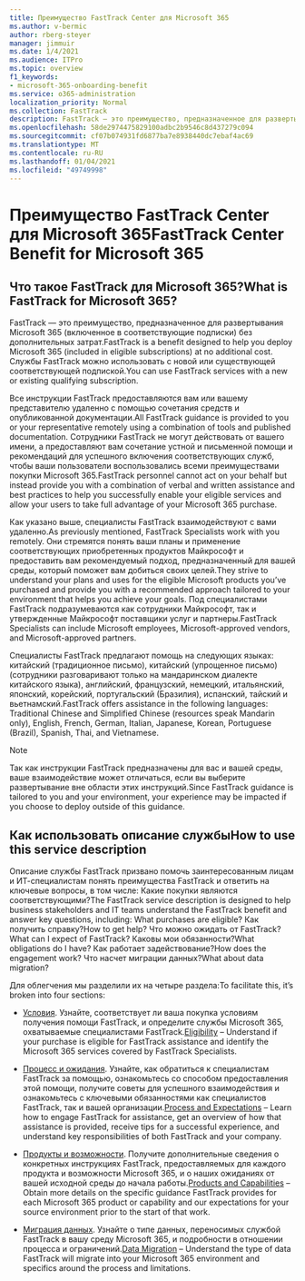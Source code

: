 ```yaml
---
title: Преимущество FastTrack Center для Microsoft 365
ms.author: v-bermic
author: rberg-steyer
manager: jimmuir
ms.date: 1/4/2021
ms.audience: ITPro
ms.topic: overview
f1_keywords:
- microsoft-365-onboarding-benefit
ms.service: o365-administration
localization_priority: Normal
ms.collection: FastTrack
description: FastTrack — это преимущество, предназначенное для развертывания Microsoft 365 (включенное в соответствующие подписки) без дополнительных затрат. Службы FastTrack можно использовать с новой или существующей соответствующей подпиской.
ms.openlocfilehash: 58de2974475829100adbc2b9546c8d437279c094
ms.sourcegitcommit: cf07b074931fd6877ba7e8938440dc7ebaf4ac69
ms.translationtype: MT
ms.contentlocale: ru-RU
ms.lasthandoff: 01/04/2021
ms.locfileid: "49749998"
---
```

# <a name="fasttrack-center-benefit-for-microsoft-365"></a><span data-ttu-id="b6a69-104">Преимущество FastTrack Center для Microsoft 365</span><span class="sxs-lookup"><span data-stu-id="b6a69-104">FastTrack Center Benefit for Microsoft 365</span></span>

## <a name="what-is-fasttrack-for-microsoft-365"></a><span data-ttu-id="b6a69-105">Что такое FastTrack для Microsoft 365?</span><span class="sxs-lookup"><span data-stu-id="b6a69-105">What is FastTrack for Microsoft 365?</span></span>

<span data-ttu-id="b6a69-106">FastTrack — это преимущество, предназначенное для развертывания Microsoft 365 (включенное в соответствующие подписки) без дополнительных затрат.</span><span class="sxs-lookup"><span data-stu-id="b6a69-106">FastTrack is a benefit designed to help you deploy Microsoft 365 (included in eligible subscriptions) at no additional cost.</span></span> <span data-ttu-id="b6a69-107">Службы FastTrack можно использовать с новой или существующей соответствующей подпиской.</span><span class="sxs-lookup"><span data-stu-id="b6a69-107">You can use FastTrack services with a new or existing qualifying subscription.</span></span>

<span data-ttu-id="b6a69-108">Все инструкции FastTrack предоставляются вам или вашему представителю удаленно с помощью сочетания средств и опубликованной документации.</span><span class="sxs-lookup"><span data-stu-id="b6a69-108">All FastTrack guidance is provided to you or your representative remotely using a combination of tools and published documentation.</span></span> <span data-ttu-id="b6a69-109">Сотрудники FastTrack не могут действовать от вашего имени, а предоставляют вам сочетание устной и письменной помощи и рекомендаций для успешного включения соответствующих служб, чтобы ваши пользователи воспользовались всеми преимуществами покупки Microsoft 365.</span><span class="sxs-lookup"><span data-stu-id="b6a69-109">FastTrack personnel cannot act on your behalf but instead provide you with a combination of verbal and written assistance and best practices to help you successfully enable your eligible services and allow your users to take full advantage of your Microsoft 365 purchase.</span></span>

<span data-ttu-id="b6a69-110">Как указано выше, специалисты FastTrack взаимодействуют с вами удаленно.</span><span class="sxs-lookup"><span data-stu-id="b6a69-110">As previously mentioned, FastTrack Specialists work with you remotely.</span></span> <span data-ttu-id="b6a69-111">Они стремятся понять ваши планы и применение соответствующих приобретенных продуктов Майкрософт и предоставить вам рекомендуемый подход, предназначенный для вашей среды, который поможет вам добиться своих целей.</span><span class="sxs-lookup"><span data-stu-id="b6a69-111">They strive to understand your plans and uses for the eligible Microsoft products you’ve purchased and provide you with a recommended approach tailored to your environment that helps you achieve your goals.</span></span> <span data-ttu-id="b6a69-112">Под специалистами FastTrack подразумеваются как сотрудники Майкрософт, так и утвержденные Майкрософт поставщики услуг и партнеры.</span><span class="sxs-lookup"><span data-stu-id="b6a69-112">FastTrack Specialists can include Microsoft employees, Microsoft-approved vendors, and Microsoft-approved partners.</span></span>

<span data-ttu-id="b6a69-113">Специалисты FastTrack предлагают помощь на следующих языках: китайский (традиционное письмо), китайский (упрощенное письмо) (сотрудники разговаривают только на мандаринском диалекте китайского языка), английский, французский, немецкий, итальянский, японский, корейский, португальский (Бразилия), испанский, тайский и вьетнамский.</span><span class="sxs-lookup"><span data-stu-id="b6a69-113">FastTrack offers assistance in the following languages: Traditional Chinese and Simplified Chinese (resources speak Mandarin only), English, French, German, Italian, Japanese, Korean, Portuguese (Brazil), Spanish, Thai, and Vietnamese.</span></span>

> [!NOTE]
> <span data-ttu-id="b6a69-114">Так как инструкции FastTrack предназначены для вас и вашей среды, ваше взаимодействие может отличаться, если вы выберите развертывание вне области этих инструкций.</span><span class="sxs-lookup"><span data-stu-id="b6a69-114">Since FastTrack guidance is tailored to you and your environment, your experience may be impacted if you choose to deploy outside of this guidance.</span></span>

## <a name="how-to-use-this-service-description"></a><span data-ttu-id="b6a69-115">Как использовать описание службы</span><span class="sxs-lookup"><span data-stu-id="b6a69-115">How to use this service description</span></span>

<span data-ttu-id="b6a69-116">Описание службы FastTrack призвано помочь заинтересованным лицам и ИТ-специалистам понять преимущества FastTrack и ответить на ключевые вопросы, в том числе: Какие покупки являются соответствующими?</span><span class="sxs-lookup"><span data-stu-id="b6a69-116">The FastTrack service description is designed to help business stakeholders and IT teams understand the FastTrack benefit and answer key questions, including: What purchases are eligible?</span></span> <span data-ttu-id="b6a69-117">Как получить справку?</span><span class="sxs-lookup"><span data-stu-id="b6a69-117">How to get help?</span></span> <span data-ttu-id="b6a69-118">Что можно ожидать от FastTrack?</span><span class="sxs-lookup"><span data-stu-id="b6a69-118">What can I expect of FastTrack?</span></span> <span data-ttu-id="b6a69-119">Каковы мои обязанности?</span><span class="sxs-lookup"><span data-stu-id="b6a69-119">What obligations do I have?</span></span> <span data-ttu-id="b6a69-120">Как работает задействование?</span><span class="sxs-lookup"><span data-stu-id="b6a69-120">How does the engagement work?</span></span> <span data-ttu-id="b6a69-121">Что насчет миграции данных?</span><span class="sxs-lookup"><span data-stu-id="b6a69-121">What about data migration?</span></span>

<span data-ttu-id="b6a69-122">Для облегчения мы разделили их на четыре раздела:</span><span class="sxs-lookup"><span data-stu-id="b6a69-122">To facilitate this, it’s broken into four sections:</span></span>

  - <span data-ttu-id="b6a69-123">[Условия](eligibility.md). Узнайте, соответствует ли ваша покупка условиям получения помощи FastTrack, и определите службы Microsoft 365, охватываемые специалистами FastTrack.</span><span class="sxs-lookup"><span data-stu-id="b6a69-123">[Eligibility](eligibility.md) – Understand if your purchase is eligible for FastTrack assistance and identify the Microsoft 365 services covered by FastTrack Specialists.</span></span>

  - <span data-ttu-id="b6a69-124">[Процесс и ожидания](process-and-expectations.md). Узнайте, как обратиться к специалистам FastTrack за помощью, ознакомьтесь со способом предоставления этой помощи, получите советы для успешного взаимодействия и ознакомьтесь с ключевыми обязанностями как специалистов FastTrack, так и вашей организации.</span><span class="sxs-lookup"><span data-stu-id="b6a69-124">[Process and Expectations](process-and-expectations.md) – Learn how to engage FastTrack for assistance, get an overview of how that assistance is provided, receive tips for a successful experience, and understand key responsibilities of both FastTrack and your company.</span></span>

  - <span data-ttu-id="b6a69-125">[Продукты и возможности](products-and-capabilities.md). Получите дополнительные сведения о конкретных инструкциях FastTrack, предоставляемых для каждого продукта и возможности Microsoft 365, и о наших ожиданиях от вашей исходной среды до начала работы.</span><span class="sxs-lookup"><span data-stu-id="b6a69-125">[Products and Capabilities](products-and-capabilities.md) – Obtain more details on the specific guidance FastTrack provides for each Microsoft 365 product or capability and our expectations for your source environment prior to the start of that work.</span></span>

  - <span data-ttu-id="b6a69-126">[Миграция данных](data-migration.md). Узнайте о типе данных, переносимых службой FastTrack в вашу среду Microsoft 365, и подробности в отношении процесса и ограничений.</span><span class="sxs-lookup"><span data-stu-id="b6a69-126">[Data Migration](data-migration.md) – Understand the type of data FastTrack will migrate into your Microsoft 365 environment and specifics around the process and limitations.</span></span>
